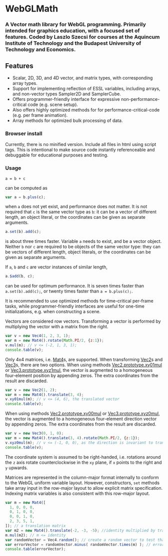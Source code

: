 # WebGLMath
### A Vector math library for WebGL programming. Primarily intended for graphics education, with a focused set of features. Coded by Laszlo Szecsi for courses at the Aquincum Institute of Technology and the Budapest University of Technology and Economics.

## Features

* Scalar, 2D, 3D, and 4D vector, and matrix types, with corresponding array types.
* Support for implementing reflection of ESSL variables, including arrays, and non-vector types Sampler2D and SamplerCube.
* Offers programmer-friendly interface for expressive non-performance-critical code (e.g. scene setup).
* Also offers highly optimized methods for for performance-critical-code (e.g. per frame animation).
* Array methods for optimized bulk processing of data.

### Browser install

Currently, there is no minified version. Include all files in html using script tags. This is intentional to make source code instantly referenceable and debuggable for educational purposes and testing.

### Usage

```
a = b + c
```
can be computed as 
```javascript
var a = b.plus(c);
```
when `a` does not yet exist, and performance does not matter. It is not required that `c` is the same vector type as `b`: it can be a vector of different length, an object literal, or the coordinates can be given as separate arguments.
```javascript
a.set(b).add(c);
```
is about three times faster. Variable `a` needs to exist, and be a vector object. Neither `b` nor `c` are required to be objects of the same vector type: they can be vectors of different length, object literals, or the coordinates can be given as separate arguments.

If `a`, `b` and `c` are vector instances of similar length,
```javascript
a.$add(b, c);
```
can be used for optimum performance. It is seven times faster than `a.set(b).add(c);`, or twenty times faster than `a = b.plus(c);`.

It is recommended to use optimized methods for time-critical per-frame tasks, while programmer-friendly interfaces are useful for one-time initializations, e.g. when constructing a scene.

Vectors are considered row vectors. Transforming a vector is performed by multiplying the vector with a matrix from the right.
```javascript
var v = new Vec4(1, 2, 3, 1);
var m = new Mat4().rotate(Math.PI/2, {z:1});
v.mul(m); // v <= (-2, 1, 3, 1);
console.table(v);
```

Only 4x4 matrices, i.e. [Mat4](Mat4.html)s, are supported. When transforming [Vec2](Vec2.html)s and [Vec3](Vec3.html)s, there are two options. When using methods [Vec2.prototype.xy01mul](Vec2#xy01mul) or [Vec3.prototype.xyz1mul](Vec3.html#xyz1mul), the vector is augmented to a homogeneous four-element position by appending zeros. The extra coordinates from the result are discarded.
```javascript
var v = new Vec2(1, 2);
var m = new Mat4().translate(3, 4);
v.xy01mul(m); // v <= (4, 6), the translated vector
console.table(v);
```

When using methods [Vec2.prototype.xy00mul](Vec2.html#xy00mul) or [Vec3.prototype.xyz0mul](Vec3.html#xyz0mul), the vector is augmented to a homogeneous four-element direction vector by appending zeros. The extra coordinates from the result are discarded.
```javascript
var v = new Vec3(0, 1, 0);
var m = new Mat4().translate(3, 4).rotate(Math.PI/2, {z:1});
v.xyz0mul(m); // v <= (-1, 0, 0), as the direction is invariant to translation
console.table(v);
```

The coordinate system is assumed to be right-handed, i.e. rotations around the `z` axis rotate counterclockwise in the `xy` plane, if `x` points to the right and `y` upwards.

Matrices are represented in the column-major format internally to conform to the WebGL uniform variable layout. However, constructors, `set` methods take array input in the row-major layout to allow explicit matrix specification. Indexing matrix variables is also consistent with this row-major layout.
```javascript
var m = new Mat4([
  1, 0, 0, 0,
  0, 1, 0, 0,
  0, 0, 1, 0,
  2, 3, 5, 1,
]); // a translation matrix
var m2 = new Mat4().translate(-2, -3, -5); //identity multiplied by translation in the opposite direction
m.mul(m2); // m <= identity
var randomVector = Vec4.random(); // create a random vector to test that any vector is transformed to itself
var errorVector = randomVector.minus( randomVector.times(m) ); // errorVector <= (0, 0, 0, 0)
console.table(errorVector);
```